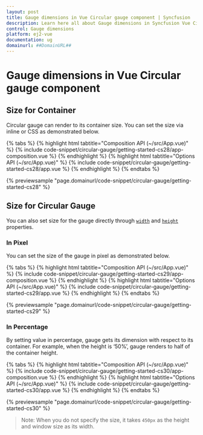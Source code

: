 ```yaml
---
layout: post
title: Gauge dimensions in Vue Circular gauge component | Syncfusion
description: Learn here all about Gauge dimensions in Syncfusion Vue Circular gauge component of Syncfusion Essential JS 2 and more.
control: Gauge dimensions 
platform: ej2-vue
documentation: ug
domainurl: ##DomainURL##
---
```


# Gauge dimensions in Vue Circular gauge component

## Size for Container

Circular gauge can render to its container size. You can set the size via inline or CSS as demonstrated below.

{% tabs %}
{% highlight html tabtitle="Composition API (~/src/App.vue)" %}
{% include code-snippet/circular-gauge/getting-started-cs28/app-composition.vue %}
{% endhighlight %}
{% highlight html tabtitle="Options API (~/src/App.vue)" %}
{% include code-snippet/circular-gauge/getting-started-cs28/app.vue %}
{% endhighlight %}
{% endtabs %}
        
{% previewsample "page.domainurl/code-snippet/circular-gauge/getting-started-cs28" %}

## Size for Circular Gauge

<!-- markdownlint-disable MD036 -->

You can also set size for the gauge directly through [`width`](https://ej2.syncfusion.com/vue/documentation/api/circular-gauge/#width-string) and [`height`](https://ej2.syncfusion.com/vue/documentation/api/circular-gauge/#height-string) properties.

### In Pixel

You can set the size of the gauge in pixel as demonstrated below.

{% tabs %}
{% highlight html tabtitle="Composition API (~/src/App.vue)" %}
{% include code-snippet/circular-gauge/getting-started-cs29/app-composition.vue %}
{% endhighlight %}
{% highlight html tabtitle="Options API (~/src/App.vue)" %}
{% include code-snippet/circular-gauge/getting-started-cs29/app.vue %}
{% endhighlight %}
{% endtabs %}
        
{% previewsample "page.domainurl/code-snippet/circular-gauge/getting-started-cs29" %}

### In Percentage

By setting value in percentage, gauge gets its dimension with respect to its container. For example, when
the height is ‘50%’, gauge renders to half of the container height.

{% tabs %}
{% highlight html tabtitle="Composition API (~/src/App.vue)" %}
{% include code-snippet/circular-gauge/getting-started-cs30/app-composition.vue %}
{% endhighlight %}
{% highlight html tabtitle="Options API (~/src/App.vue)" %}
{% include code-snippet/circular-gauge/getting-started-cs30/app.vue %}
{% endhighlight %}
{% endtabs %}
        
{% previewsample "page.domainurl/code-snippet/circular-gauge/getting-started-cs30" %}

>Note: When you do not specify the size, it takes `450px` as the height and window size as its width.